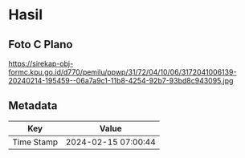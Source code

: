 # Hasil

## Foto C Plano

https://sirekap-obj-formc.kpu.go.id/d770/pemilu/ppwp/31/72/04/10/06/3172041006139-20240214-195459--06a7a9c1-11b8-4254-92b7-93bd8c943095.jpg


## Metadata

| Key        | Value               |
| ---------- | ------------------- |
| Time Stamp | 2024-02-15 07:00:44 |



